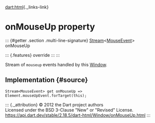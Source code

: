 [dart:html](../../dart-html/dart-html-library){._links-link}

onMouseUp property
==================

::: {#getter .section .multi-line-signature}
[Stream](../../dart-async/stream-class)\<[MouseEvent](../mouseevent-class)\>
onMouseUp

::: {.features}
override
:::
:::

Stream of `mouseup` events handled by this [Window](../window-class).

Implementation {#source}
--------------

``` {.language-dart data-language="dart"}
Stream<MouseEvent> get onMouseUp => Element.mouseUpEvent.forTarget(this);
```

::: {._attribution}
© 2012 the Dart project authors\
Licensed under the BSD 3-Clause \"New\" or \"Revised\" License.\
<https://api.dart.dev/stable/2.18.5/dart-html/Window/onMouseUp.html>
:::
